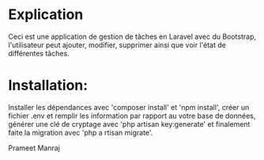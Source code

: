 # Explication

Ceci est une application de gestion de tâches en Laravel avec du Bootstrap, l'utilisateur peut ajouter, modifier, supprimer ainsi que voir l'état de différentes tâches.


# Installation:

Installer les dépendances avec 'composer install' et 'npm install', créer un fichier .env et remplir les information par rapport au votre base de données, générer une clé de cryptage avec 'php artisan key:generate' et finalement faite la migration avec 'php a rtisan migrate'.


Prameet Manraj